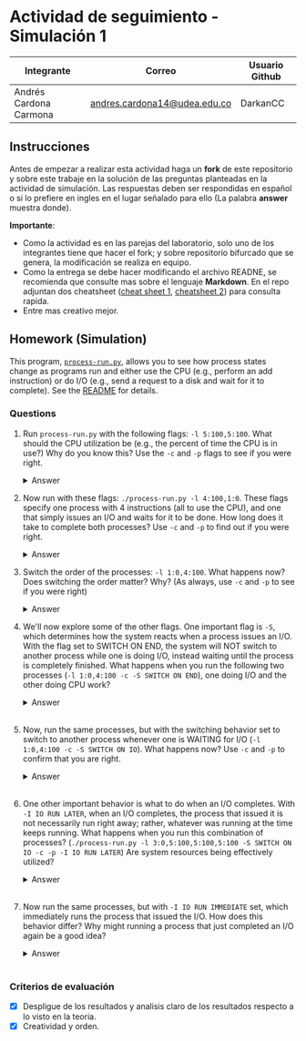 # Actividad de seguimiento - Simulación 1

|Integrante|Correo|Usuario Github|
|---|---|---|
|Andrés Cardona Carmona|andres.cardona14@udea.edu.co|DarkanCC|

## Instrucciones

Antes de empezar a realizar esta actividad haga un **fork** de este repositorio y sobre este trabaje en la solución de las preguntas planteadas en la actividad de simulación. Las respuestas deben ser respondidas en español o si lo prefiere en ingles en el lugar señalado para ello (La palabra **answer** muestra donde).

**Importante**:
* Como la actividad es en las parejas del laboratorio, solo uno de los integrantes tiene que hacer el fork; y sobre repositorio bifurcado que se genera, la modificación se realiza en equipo.
* Como la entrega se debe hacer modificando el archivo READNE, se recomienda que consulte mas sobre el lenguaje **Markdown**. En el repo adjuntan dos cheatsheet ([cheat sheet 1](Markdown_Cheat_Sheet.pdf), [cheatsheet 2](markdown-cheatsheet.pdf)) para consulta rapida.
* Entre mas creativo mejor.

## Homework (Simulation)

This program, [`process-run.py`](process-run.py), allows you to see how process states change as programs run and either use the CPU (e.g., perform an add instruction) or do I/O (e.g., send a request to a disk and wait for it to complete). See the [README](https://github.com/remzi-arpacidusseau/ostep-homework/blob/master/cpu-intro/README.md) for details.

### Questions

1. Run `process-run.py` with the following flags: `-l 5:100,5:100`. What should the CPU utilization be (e.g., the percent of time the CPU is in use?) Why do you know this? Use the `-c` and `-p` flags to see if you were right.
   
   <details>
   <summary>Answer</summary>
   If we only use the flags `-l 5:100,5:100` the output will be like this:
   ```
   Process 0
     cpu
     cpu
     cpu
     cpu
     cpu

   Process 1
     cpu
     cpu
     cpu
     cpu
     cpu
   ```
   
   We know that the CPU is beign used a 100% of the time because the number 100 in the flag indicates that each one of the 5 instructions that the process is going to execute, have a 100% of chances to use the CPU, and when the CPU finishes running all the instructions of process 0, it will immediately start running instructions of the process 1.
   
   To confirm this, we use the flags `-l 5:100,5:100 -c -p` to see all the details like this:
   ```
   Time        PID: 0        PID: 1           CPU           IOs
     1        RUN:cpu         READY             1          
     2        RUN:cpu         READY             1          
     3        RUN:cpu         READY             1          
     4        RUN:cpu         READY             1          
     5        RUN:cpu         READY             1          
     6           DONE       RUN:cpu             1          
     7           DONE       RUN:cpu             1          
     8           DONE       RUN:cpu             1          
     9           DONE       RUN:cpu             1          
    10           DONE       RUN:cpu             1          

   Stats: Total Time 10
   Stats: CPU Busy 10 (100.00%)
   Stats: IO Busy  0 (0.00%)
   ```
   </details>
   <br>

2. Now run with these flags: `./process-run.py -l 4:100,1:0`. These flags specify one process with 4 instructions (all to use the CPU), and one that simply issues an I/O and waits for it to be done. How long does it take to complete both processes? Use `-c` and `-p` to find out if you were right. 
   
   <details>
   <summary>Answer</summary>
   When we run the program, we'll get this output:
   ```
   Process 0
     cpu
     cpu
     cpu
     cpu

   Process 1
     io
     io_done
   ```

   If you readed the documentation of `process.run.py`, you will know that every I/O operation takes 5 units of time (as default) to be done, and also when a process runs an I/O, the CPU uses 2 units of time, 1 for starting the I/O and 1 for finishing it. With all of this beign said, the total ammount of time used to complete both processes is 11 and is distributed like this:
   - 4 times to execute all 4 instructions of the first process.
   - 2 times to start and finish the I/O operation of the second process.
   - 5 times waiting for the I/O operation to finish (BLOCKED STATE).

   To check this answer, we run the flags `-l 4:100,1:0 -c -p` and get this:
   ```
   Time        PID: 0        PID: 1           CPU           IOs
     1        RUN:cpu         READY             1          
     2        RUN:cpu         READY             1          
     3        RUN:cpu         READY             1          
     4        RUN:cpu         READY             1          
     5           DONE        RUN:io             1          
     6           DONE       BLOCKED                           1
     7           DONE       BLOCKED                           1
     8           DONE       BLOCKED                           1
     9           DONE       BLOCKED                           1
    10           DONE       BLOCKED                           1
    11*          DONE   RUN:io_done             1          

   Stats: Total Time 11
   Stats: CPU Busy 6 (54.55%)
   Stats: IO Busy  5 (45.45%)
   ```
   </details>
   <br>

3. Switch the order of the processes: `-l 1:0,4:100`. What happens now? Does switching the order matter? Why? (As always, use `-c` and `-p` to see if you were right)
   
   <details>
   <summary>Answer</summary>
   If we switch orders we get this:
   ```
   Process 0
     io
     io_done

   Process 1
     cpu
     cpu
     cpu
     cpu
   ```

   Just like in the previous question, if you haven't read the documentation you will not know that the system is configured to switch between processes when the current process finishes or issues an I/O. Knowing this, the ammount of time used to finish is 7, and is distributed like this:
   - 2 times to start and finish the I/O.
   - 4 times to execute the instructions of the second process while the first process is BLOCKED for 5 times. They are beign executed simultaneously, one by the CPU and the other by the IOs.
   - 1 time remaining of process 0 beign BLOCKED.

   This way we are not only finshing process in less time, but we are also making a better use of our resources. The details are these:
   ```
   Time        PID: 0        PID: 1           CPU           IOs
     1         RUN:io         READY             1          
     2        BLOCKED       RUN:cpu             1             1
     3        BLOCKED       RUN:cpu             1             1
     4        BLOCKED       RUN:cpu             1             1
     5        BLOCKED       RUN:cpu             1             1
     6        BLOCKED          DONE                           1
     7*   RUN:io_done          DONE             1          

   Stats: Total Time 7
   Stats: CPU Busy 6 (85.71%)
   Stats: IO Busy  5 (71.43%)
   ```
   </details>
   <br>

4. We'll now explore some of the other flags. One important flag is `-S`, which determines how the system reacts when a process issues an I/O. With the flag set to SWITCH ON END, the system will NOT switch to another process while one is doing I/O, instead waiting until the process is completely finished. What happens when you run the following two processes (`-l 1:0,4:100 -c -S SWITCH ON END`), one doing I/O and the other doing CPU work?
   
   <details>
   <summary>Answer</summary>
   When we run the program wit the flag `-l 1:0,4:100 -c -S SWITCH_ON_END`, we get this:
   ```
   Time        PID: 0        PID: 1           CPU           IOs
     1         RUN:io         READY             1          
     2        BLOCKED         READY                           1
     3        BLOCKED         READY                           1
     4        BLOCKED         READY                           1
     5        BLOCKED         READY                           1
     6        BLOCKED         READY                           1
     7*   RUN:io_done         READY             1          
     8           DONE       RUN:cpu             1          
     9           DONE       RUN:cpu             1          
    10           DONE       RUN:cpu             1          
    11           DONE       RUN:cpu             1 
   ```

   We can see that we are not optimizing the use of our resources, because while process 0 is BLOCKED, the CPU is not doing anything while it could be executing instructions of process 1 which is READY.
   </details>
   <br>

5. Now, run the same processes, but with the switching behavior set to switch to another process whenever one is WAITING for I/O (`-l 1:0,4:100 -c -S SWITCH ON IO`). What happens now? Use `-c` and `-p` to confirm that you are right.
   
   <details>
   <summary>Answer</summary>
   Coloque aqui su respuerta
   </details>
   <br>

6. One other important behavior is what to do when an I/O completes. With `-I IO RUN LATER`, when an I/O completes, the process that issued it is not necessarily run right away; rather, whatever was running at the time keeps running. What happens when you run this combination of processes? (`./process-run.py -l 3:0,5:100,5:100,5:100 -S SWITCH ON IO -c -p -I IO RUN LATER`) Are system resources being effectively utilized?
   
   <details>
   <summary>Answer</summary>
   Coloque aqui su respuerta
   </details>
   <br>

7. Now run the same processes, but with `-I IO RUN IMMEDIATE` set, which immediately runs the process that issued the I/O. How does this behavior differ? Why might running a process that just completed an I/O again be a good idea?
   
   <details>
   <summary>Answer</summary>
   Coloque aqui su respuerta
   </details>
   <br>


### Criterios de evaluación
- [x] Despligue de los resultados y analisis claro de los resultados respecto a lo visto en la teoria.
- [x] Creatividad y orden.
